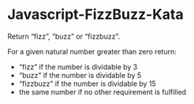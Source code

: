 Javascript-FizzBuzz-Kata
========================

Return “fizz”, “buzz” or “fizzbuzz”.

For a given natural number greater than zero return:
- “fizz” if the number is dividable by 3
- “buzz” if the number is dividable by 5
- “fizzbuzz” if the number is dividable by 15
- the same number if no other requirement is fulfilled

